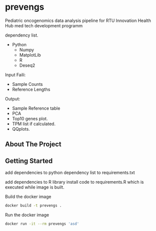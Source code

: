 # prevengs

Pediatric oncogenomics data analysis pipeline for RTU Innovation Health Hub med tech development programm

dependency list.
- Python
    - Numpy
    - MatplotLib
	- R
    - Deseq2

Input Faili:
- Sample Counts
- Reference Lengths

Output:

- Sample Reference table
- PCA
- Top10 genes plot.
- TPM list if calculated.
- QQplots.

## About The Project

## Getting Started

add dependencies to python dependency list to requirements.txt

add dependencies to R library install code to requirements.R which is executed while image is built.


Build the docker image
```sh
docker build -t prevengs .
```

Run the docker image
```sh
docker run -it --rm prevengs 'asd'
```
